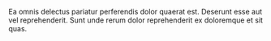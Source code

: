Ea omnis delectus pariatur perferendis dolor quaerat est. Deserunt esse aut vel reprehenderit. Sunt unde rerum dolor reprehenderit ex doloremque et sit quas.